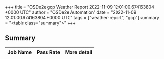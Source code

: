 +++
title = "OSDe2e gcp Weather Report 2022-11-09 12:01:00.674163804 +0000 UTC"
author = "OSDe2e Automation"
date = "2022-11-09 12:01:00.674163804 +0000 UTC"
tags = ["weather-report", "gcp"]
summary = "<table class=\"summary\"></table>"
+++
## Summary

| Job Name | Pass Rate | More detail |
|----------|-----------|-------------|




